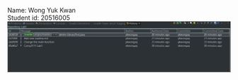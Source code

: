 Name: Wong Yuk Kwan  
Student id: 20516005  
![Screen Capture](https://github.com/ykwongaq/comp3111-lab1-demo/blob/master/lab1%20Screen%20Capture.PNG?raw=true)